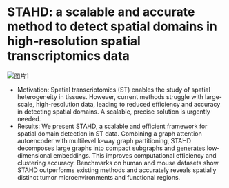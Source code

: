 # STAHD: a scalable and accurate method to detect spatial domains in high-resolution spatial transcriptomics data
![图片1](https://github.com/user-attachments/assets/6fc87200-a4d5-44ce-b6db-b66687adec7f)

- Motivation: Spatial transcriptomics (ST) enables the study of spatial heterogeneity in tissues. However, current methods struggle with large-scale, high-resolution data, leading to reduced efficiency and accuracy in detecting spatial domains. A scalable, precise solution is urgently needed.
- Results: We present STAHD, a scalable and efficient framework for spatial domain detection in ST data. Combining a graph attention autoencoder with multilevel k-way graph partitioning, STAHD decomposes large graphs into compact subgraphs and generates low-dimensional embeddings. This improves computational efficiency and clustering accuracy. Benchmarks on human and mouse datasets show STAHD outperforms existing methods and accurately reveals spatially distinct tumor microenvironments and functional regions.
